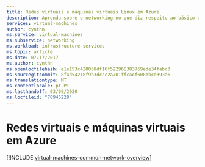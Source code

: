```yaml
---
title: Redes virtuais e máquinas virtuais Linux em Azure
description: Aprenda sobre o networking no que diz respeito ao básico da criação de máquinas virtuais Linux em Azure.
services: virtual-machines
author: cynthn
ms.service: virtual-machines
ms.subservice: networking
ms.workload: infrastructure-services
ms.topic: article
ms.date: 07/17/2017
ms.author: cynthn
ms.openlocfilehash: e1e153c428068df16f522968383769ede34fabc3
ms.sourcegitcommit: 8f4d54218f9b3dccc2a701ffcacf608bbcd393a6
ms.translationtype: MT
ms.contentlocale: pt-PT
ms.lasthandoff: 03/09/2020
ms.locfileid: "78945228"
---
```

# <a name="virtual-networks-and-virtual-machines-in-azure"></a>Redes virtuais e máquinas virtuais em Azure 

[!INCLUDE [virtual-machines-common-network-overview](../../../includes/virtual-machines-common-network-overview.md)]
